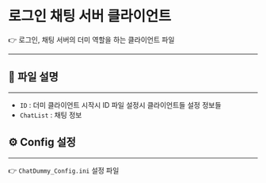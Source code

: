 # 로그인 채팅 서버 클라이언트
👉 로그인, 채팅 서버의 더미 역할을 하는 클라이언트 파일
***

## 📂 파일 설명
---
- `ID` : 더미 클라이언트 시작시 ID 파일 설정시 클라이언트들 설정 정보들
- `ChatList` : 채팅 정보

## ⚙️ Config 설정
---
👉 `ChatDummy_Config.ini` 설정 파일

